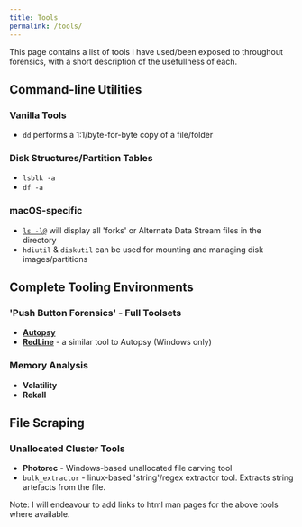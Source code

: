 ```yaml
---
title: Tools
permalink: /tools/
---
```

This page contains a list of tools I have used/been exposed to throughout forensics, with a short description of the usefullness of each.

## Command-line Utilities
### Vanilla Tools
* `dd` performs a 1:1/byte-for-byte copy of a file/folder

### Disk Structures/Partition Tables
* `lsblk -a`
* `df -a`

### macOS-specific
* [`ls -l@`](<https://ss64.com/osx/ls.html>) will display all 'forks' or Alternate Data Stream files in the directory
* `hdiutil` & `diskutil` can be used for mounting and managing disk images/partitions

## Complete Tooling Environments
### 'Push Button Forensics' - Full Toolsets
* **[Autopsy](<https://www.sleuthkit.org/autopsy/>)**
* **[RedLine](<https://www.fireeye.com/services/freeware/redline.html>)** - a similar tool to Autopsy (Windows only)

### Memory Analysis
* **Volatility**
* **Rekall**

## File Scraping
### Unallocated Cluster Tools
* **Photorec** - Windows-based unallocated file carving tool
* `bulk_extractor` - linux-based 'string'/regex extractor tool. Extracts string artefacts from the file. 

Note: I will endeavour to add links to html man pages for the above tools where available.
